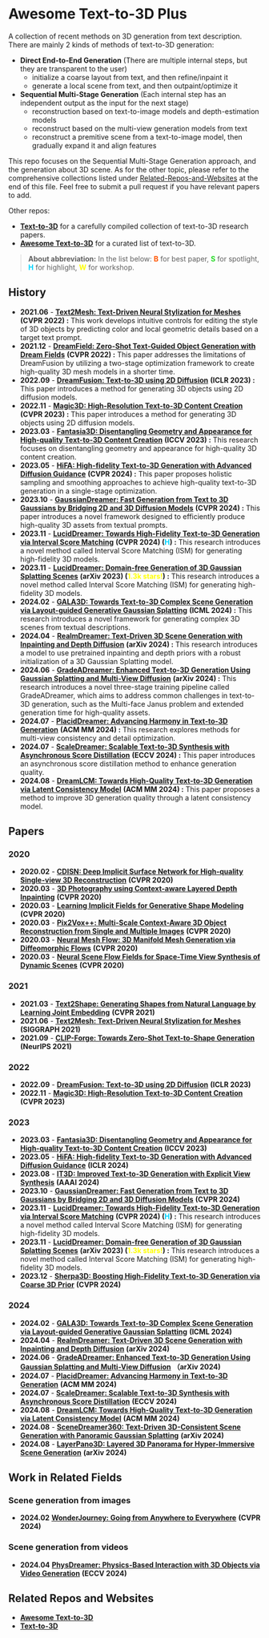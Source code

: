 # Awesome Text-to-3D Plus
A collection of recent methods on 3D generation from text description.
There are mainly 2 kinds of methods of text-to-3D generation:

- **Direct End-to-End Generation**
(There are multiple internal steps, but they are transparent to the user)
    - initialize a coarse layout from text, and then refine/inpaint it
    - generate a local scene from text, and then outpaint/optimize it 
- **Sequential Multi-Stage Generation**
(Each internal step has an independent output as the input for the next stage)
    - reconstruction based on text-to-image models and depth-estimation models
    - reconstruct based on the multi-view generation models from text
    - reconstruct a premitive scene from a text-to-image model, then gradually expand it and align features

This repo focuses on the Sequential Multi-Stage Generation approach, and the generation about 3D scene. As for the other topic, please refer to the comprehensive collections listed under [Related-Repos-and-Websites](##Related-Repos-and-Websites) at the end of this file. Feel free to submit a pull request if you have relevant papers to add.

Other repos:

-   **[Text-to-3D](https://paperswithcode.com/task/text-to-3d)** for a carefully compiled collection of text-to-3D research papers.
-   **[Awesome Text-to-3D](https://github.com/yyeboah/Awesome-Text-to-3D)** for a curated list of text-to-3D.

> **About abbreviation:** In the list below: **<span style="color: hsl(20, 100%, 50%);">B</span>** for best paper, **<span style="color: hsl(120, 70%, 50%);">S</span>** for spotlight, **<span style="color: hsl(190, 100%, 50%);">H</span>** for highlight, **<span style="color: hsl(60, 100%, 50%);">W</span>** for workshop.

## History

- **2021.06** - **[Text2Mesh: Text-Driven Neural Stylization for Meshes](https://arxiv.org/abs/2112.03221)** **(CVPR 2022) :** This work develops intuitive controls for editing the style of 3D objects by predicting color and local geometric details based on a target text prompt.
- **2021.12** - **[DreamField: Zero-Shot Text-Guided Object Generation with Dream Fields](https://arxiv.org/abs/2112.01455)** **(CVPR 2022) :** This paper addresses the limitations of DreamFusion by utilizing a two-stage optimization framework to create high-quality 3D mesh models in a shorter time.
- **2022.09** - **[DreamFusion: Text-to-3D using 2D Diffusion](https://arxiv.org/abs/2209.14988)** **(ICLR 2023) :** This paper introduces a method for generating 3D objects using 2D diffusion models.
- **2022.11** - **[Magic3D: High-Resolution Text-to-3D Content Creation](https://arxiv.org/abs/2211.10440)** **(CVPR 2023) :** This paper introduces a method for generating 3D objects using 2D diffusion models. 
- **2023.03** - **[Fantasia3D: Disentangling Geometry and Appearance for High-quality Text-to-3D Content Creation](https://arxiv.org/abs/2303.13873)** **(ICCV 2023) :** This research focuses on disentangling geometry and appearance for high-quality 3D content creation.
- **2023.05** - **[HiFA: High-fidelity Text-to-3D Generation with Advanced Diffusion Guidance](https://arxiv.org/abs/2305.18766)** **(CVPR 2024) :** This paper proposes holistic sampling and smoothing approaches to achieve high-quality text-to-3D generation in a single-stage optimization.
- **2023.10** - **[GaussianDreamer: Fast Generation from Text to 3D Gaussians by Bridging 2D and 3D Diffusion Models](https://arxiv.org/abs/2310.08529)** **(CVPR 2024) :** This paper introduces a novel framework designed to efficiently produce high-quality 3D assets from textual prompts.
- **2023.11** - **[LucidDreamer: Towards High-Fidelity Text-to-3D Generation via Interval Score Matching](https://arxiv.org/abs/2311.11284)** **(CVPR 2024) (<span style="color: hsl(190, 100%, 50%);">H</span>) :** This research introduces a novel method called Interval Score Matching (ISM) for generating high-fidelity 3D models.
- **2023.11** - **[LucidDreamer: Domain-free Generation of 3D Gaussian Splatting Scenes](https://arxiv.org/abs/2311.13384)** **(arXiv 2023) (<span style="color: hsl(60, 150%, 50%);">1.3k stars!</span>) :** This research introduces a novel method called Interval Score Matching (ISM) for generating high-fidelity 3D models.
- **2024.02** - **[GALA3D: Towards Text-to-3D Complex Scene Generation via Layout-guided Generative Gaussian Splatting](https://arxiv.org/abs/2402.07207)** **(ICML 2024) :** This research introduces a novel framework for generating complex 3D scenes from textual descriptions.
- **2024.04** - **[RealmDreamer: Text-Driven 3D Scene Generation with Inpainting and Depth Diffusion](https://arxiv.org/abs/2404.07199)** **(arXiv 2024) :** This research introduces a model to use pretrained inpainting and depth priors with a robust initialization of a 3D Gaussian Splatting model. 
- **2024.06** - **[GradeADreamer: Enhanced Text-to-3D Generation Using Gaussian Splatting and Multi-View Diffusion](https://arxiv.org/abs/2406.09850)** **(arXiv 2024) :** This research introduces a novel three-stage training pipeline called GradeADreamer, which aims to address common challenges in text-to-3D generation, such as the Multi-face Janus problem and extended generation time for high-quality assets.
- **2024.07** - **[PlacidDreamer: Advancing Harmony in Text-to-3D Generation](https://arxiv.org/abs/2407.13976)** **(ACM MM 2024) :** This research explores methods for multi-view consistency and detail optimization.
- **2024.07** - **[ScaleDreamer: Scalable Text-to-3D Synthesis with Asynchronous Score Distillation](https://arxiv.org/abs/2407.02040)** **(ECCV 2024) :** This paper introduces an asynchronous score distillation method to enhance generation quality.
- **2024.08** - **[DreamLCM: Towards High-Quality Text-to-3D Generation via Latent Consistency Model](https://arxiv.org/abs/2408.02993)** **(ACM MM 2024) :** This paper proposes a method to improve 3D generation quality through a latent consistency model.

## Papers

### **2020**
- **2020.02** - **[CDISN: Deep Implicit Surface Network for High-quality Single-view 3D Reconstruction](https://arxiv.org/abs/1905.10711)** **(CVPR 2020)**
- **2020.03** - **[3D Photography using Context-aware Layered Depth Inpainting](https://arxiv.org/abs/2004.04727)** **(CVPR 2020)** 
- **2020.03** - **[Learning Implicit Fields for Generative Shape Modeling](https://arxiv.org/abs/1905.10711)** **(CVPR 2020)**
- **2020.03** - **[Pix2Vox++: Multi-Scale Context-Aware 3D Object Reconstruction from Single and Multiple Images](https://arxiv.org/abs/1901.11153)** **(CVPR 2020)**
- **2020.03** - **[Neural Mesh Flow: 3D Manifold Mesh Generation via Diffeomorphic Flows](https://arxiv.org/abs/2007.10973)** **(CVPR 2020)**
-  **2020.03** - **[Neural Scene Flow Fields for Space-Time View Synthesis of Dynamic Scenes](https://arxiv.org/abs/2011.13084)** **(CVPR 2020)**

### **2021**
- **2021.03** - **[Text2Shape: Generating Shapes from Natural Language by Learning Joint Embedding](https://arxiv.org/abs/1803.08495)** **(CVPR 2021)**
- **2021.06** - **[Text2Mesh: Text-Driven Neural Stylization for Meshes](https://arxiv.org/abs/2112.03221)** **(SIGGRAPH 2021)**
- **2021.09** - **[CLIP-Forge: Towards Zero-Shot Text-to-Shape Generation](https://arxiv.org/abs/2110.02624)** **(NeurIPS 2021)**

### **2022**
- **2022.09** - **[DreamFusion: Text-to-3D using 2D Diffusion](https://arxiv.org/abs/2209.14988)** **(ICLR 2023)**
- **2022.11** - **[Magic3D: High-Resolution Text-to-3D Content Creation](https://arxiv.org/abs/2211.10440)** **(CVPR 2023)**

### **2023**
- **2023.03** - **[Fantasia3D: Disentangling Geometry and Appearance for High-quality Text-to-3D Content Creation](https://arxiv.org/abs/2303.13873)** **(ICCV 2023)**
- **2023.05** - **[HiFA: High-fidelity Text-to-3D Generation with Advanced Diffusion Guidance](https://arxiv.org/abs/2305.18766)** **(ICLR 2024)** 
- **2023.08** - **[IT3D: Improved Text-to-3D Generation with Explicit View Synthesis](https://arxiv.org/abs/2308.11473)** **(AAAI 2024)**
- **2023.10** - **[GaussianDreamer: Fast Generation from Text to 3D Gaussians by Bridging 2D and 3D Diffusion Models](https://arxiv.org/abs/2310.08529)** **(CVPR 2024)**
- **2023.11** - **[LucidDreamer: Towards High-Fidelity Text-to-3D Generation via Interval Score Matching](https://arxiv.org/abs/2311.11284)** **(CVPR 2024) (<span style="color: hsl(190, 100%, 50%);">H</span>) :** This research introduces a novel method called Interval Score Matching (ISM) for generating high-fidelity 3D models.
- **2023.11** - **[LucidDreamer: Domain-free Generation of 3D Gaussian Splatting Scenes](https://arxiv.org/abs/2311.13384)** **(arXiv 2023) (<span style="color: hsl(60, 150%, 50%);">1.3k stars!</span>) :** This research introduces a novel method called Interval Score Matching (ISM) for generating high-fidelity 3D models.
- **2023.12** - **[Sherpa3D: Boosting High-Fidelity Text-to-3D Generation via Coarse 3D Prior](https://arxiv.org/abs/2312.06655)** **(CVPR 2024)** 

### **2024**
- **2024.02** - **[GALA3D: Towards Text-to-3D Complex Scene Generation via Layout-guided Generative Gaussian Splatting](https://arxiv.org/abs/2402.07207)** **(ICML 2024)** 
- **2024.04** - **[RealmDreamer: Text-Driven 3D Scene Generation with Inpainting and Depth Diffusion](https://arxiv.org/abs/2404.07199)** **(arXiv 2024)**
- **2024.06** - **[GradeADreamer: Enhanced Text-to-3D Generation Using Gaussian Splatting and Multi-View Diffusion](https://arxiv.org/abs/2406.09850)** **（arXiv 2024)**
- **2024.07** - **[PlacidDreamer: Advancing Harmony in Text-to-3D Generation](https://arxiv.org/abs/2407.13976)** **(ACM MM 2024)** 
- **2024.07** - **[ScaleDreamer: Scalable Text-to-3D Synthesis with Asynchronous Score Distillation](https://arxiv.org/abs/2407.02040)** **(ECCV 2024)** 
- **2024.08** - **[DreamLCM: Towards High-Quality Text-to-3D Generation via Latent Consistency Model](https://arxiv.org/abs/2408.02993)** **(ACM MM 2024)**
- **2024.08** - **[SceneDreamer360: Text-Driven 3D-Consistent Scene Generation with Panoramic Gaussian Splatting](https://arxiv.org/html/2408.13711v1)** **(arXiv 2024)**
- **2024.08** - **[LayerPano3D: Layered 3D Panorama for Hyper-Immersive Scene Generation](https://arxiv.org/abs/2408.13252)** **(arXiv 2024)**

## Work in Related Fields
### Scene generation from images
- **2024.02** **[WonderJourney: Going from Anywhere to Everywhere](https://arxiv.org/abs/2312.03884)** **(CVPR 2024)** 

### Scene generation from videos
- **2024.04** **[PhysDreamer: Physics-Based Interaction with 3D Objects via Video Generation](https://arxiv.org/abs/2404.13026)** **(ECCV 2024)** 

## Related Repos and Websites
- **[Awesome Text-to-3D](https://github.com/yyeboah/Awesome-Text-to-3D)**
- **[Text-to-3D](https://paperswithcode.com/task/text-to-3d)**

